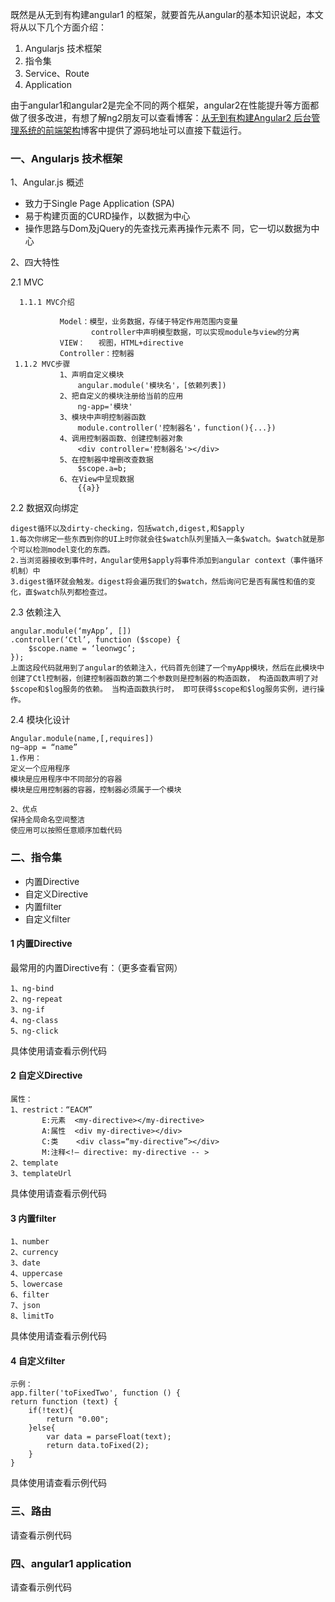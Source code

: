 既然是从无到有构建angular1 的框架，就要首先从angular的基本知识说起，本文将从以下几个方面介绍：

 1. Angularjs 技术框架 
 2. 指令集
 3. Service、Route 
 4. Application
 
 由于angular1和angular2是完全不同的两个框架，angular2在性能提升等方面都做了很多改进，有想了解ng2朋友可以查看博客：[从无到有构建Angular2 后台管理系统的前端架构](http://blog.csdn.net/franktaoge/article/details/60769501)博客中提供了源码地址可以直接下载运行。

### 一、Angularjs 技术框架
1、Angular.js 概述

 - 致力于Single Page Application (SPA)
 - 易于构建页面的CURD操作，以数据为中心
 - 操作思路与Dom及jQuery的先查找元素再操作元素不   同，它一切以数据为中心
 
2、四大特性

2.1 MVC

      1.1.1 MVC介绍
      
               Model：模型，业务数据，存储于特定作用范围内变量
                      controller中声明模型数据，可以实现module与view的分离
               VIEW：   视图，HTML+directive
               Controller：控制器
     1.1.2 MVC步骤
               1、声明自定义模块
                   angular.module('模块名'，[依赖列表])
               2、把自定义的模块注册给当前的应用
                   ng-app='模块'
               3、模块中声明控制器函数
                   module.controller('控制器名'，function(){...})
               4、调用控制器函数、创建控制器对象
                   <div controller='控制器名'></div>
               5、在控制器中增删改查数据
                   $scope.a=b;
               6、在View中呈现数据
                   {{a}}
     

  2.2 数据双向绑定

```
digest循环以及dirty-checking，包括watch,digest,和$apply
1.每次你绑定一些东西到你的UI上时你就会往$watch队列里插入一条$watch。$watch就是那个可以检测model变化的东西。
2.当浏览器接收到事件时，Angular使用$apply将事件添加到angular context（事件循环机制）中
3.digest循环就会触发。digest将会遍历我们的$watch，然后询问它是否有属性和值的变化，直$watch队列都检查过。
```
2.3 依赖注入

```
angular.module(‘myApp’, []) 
.controller(‘Ctl’, function ($scope) { 
    $scope.name = ‘leonwgc’;
}); 
上面这段代码就用到了angular的依赖注入，代码首先创建了一个myApp模块，然后在此模块中创建了Ctl控制器，创建控制器函数的第二个参数则是控制器的构造函数， 构造函数声明了对$scope和$log服务的依赖。 当构造函数执行时， 即可获得$scope和$log服务实例，进行操作。
```
2.4 模块化设计
 
```
Angular.module(name,[,requires])
ng–app = “name”
1.作用：
定义一个应用程序
模块是应用程序中不同部分的容器
模块是应用控制器的容器，控制器必须属于一个模块

2、优点
保持全局命名空间整洁
使应用可以按照任意顺序加载代码
```
### 二、指令集

 - 内置Directive
 - 自定义Directive
 - 内置filter
 - 自定义filter
#### 1 内置Directive
最常用的内置Directive有：（更多查看官网）

```
1、ng-bind
2、ng-repeat
3、ng-if
4、ng-class
5、ng-click
```
具体使用请查看示例代码
#### 2 自定义Directive

```
属性：
1、restrict：“EACM”
       E:元素  <my-directive></my-directive>
       A:属性  <div my-directive></div>
       C:类    <div class=“my-directive”></div>
       M:注释<!– directive: my-directive -- >
2、template
3、templateUrl
```
具体使用请查看示例代码
#### 3 内置filter

```
1、number
2、currency
3、date
4、uppercase
5、lowercase
6、filter
7、json
8、limitTo
```
具体使用请查看示例代码

#### 4 自定义filter

```
示例：
app.filter('toFixedTwo', function () {
return function (text) {
    if(!text){
        return "0.00";
    }else{
        var data = parseFloat(text);
        return data.toFixed(2);
    }
}
```
具体使用请查看示例代码
### 三、路由
请查看示例代码

### 四、angular1 application
请查看示例代码

